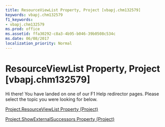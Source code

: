 ```yaml
---
title: ResourceViewList Property, Project [vbapj.chm132579]
keywords: vbapj.chm132579
f1_keywords:
- vbapj.chm132579
ms.prod: office
ms.assetid: ffa30292-c8a3-4b95-b046-39b0508c534c
ms.date: 06/08/2017
localization_priority: Normal
---
```



# ResourceViewList Property, Project [vbapj.chm132579]

Hi there! You have landed on one of our F1 Help redirector pages. Please select the topic you were looking for below.

[Project.ResourceViewList Property (Project)](http://msdn.microsoft.com/library/d0acf85f-8a07-714d-614f-a18645177f40%28Office.15%29.aspx)

[Project.ShowExternalSuccessors Property (Project)](http://msdn.microsoft.com/library/c59ef7de-1b7a-1106-7659-e13920da9f5f%28Office.15%29.aspx)


